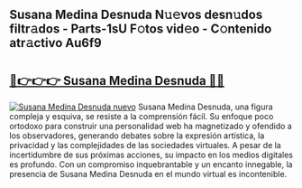 ## Susana Medina Desnuda N𝚞𝚎vos desn𝚞dos filtr𝚊dos - Parts-1sU F𝚘tos vid𝚎o - C𝚘ntenido atr𝚊ctivo Au6f9

# <h2><a href="http://mbc8q8.tromn.icu/?c=Susana+Medina+Desnuda">🔗👉👉👉 Susana Medina Desnuda 🔗🔗</a></h2>

[![Susana Medina Desnuda nuevo](https://i.imgur.com/pEAQMta.gif)](http://mbc8q8.tromn.icu/?c=Susana+Medina+Desnuda)
Susana Medina Desnuda, una figura compleja y esquiva, se resiste a la comprensión fácil. Su enfoque poco ortodoxo para construir una personalidad web ha magnetizado y ofendido a los observadores, generando debates sobre la expresión artística, la privacidad y las complejidades de las sociedades virtuales. A pesar de la incertidumbre de sus próximas acciones, su impacto en los medios digitales es profundo. Con un compromiso inquebrantable y un encanto innegable, la presencia de Susana Medina Desnuda en el mundo virtual es incontenible.
